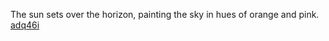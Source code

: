 The sun sets over the horizon, painting the sky in hues of orange and pink. <a href="https://en.ueh.edu.vn/new-free-robux_HR64DC.pdf">adq46i</a>
